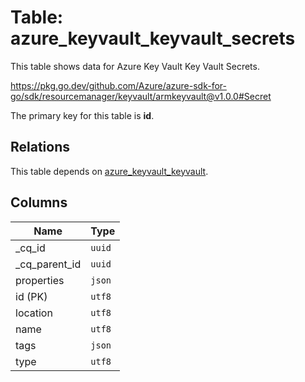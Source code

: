 # Table: azure_keyvault_keyvault_secrets

This table shows data for Azure Key Vault Key Vault Secrets.

https://pkg.go.dev/github.com/Azure/azure-sdk-for-go/sdk/resourcemanager/keyvault/armkeyvault@v1.0.0#Secret

The primary key for this table is **id**.

## Relations

This table depends on [azure_keyvault_keyvault](azure_keyvault_keyvault.md).

## Columns

| Name          | Type          |
| ------------- | ------------- |
|_cq_id|`uuid`|
|_cq_parent_id|`uuid`|
|properties|`json`|
|id (PK)|`utf8`|
|location|`utf8`|
|name|`utf8`|
|tags|`json`|
|type|`utf8`|